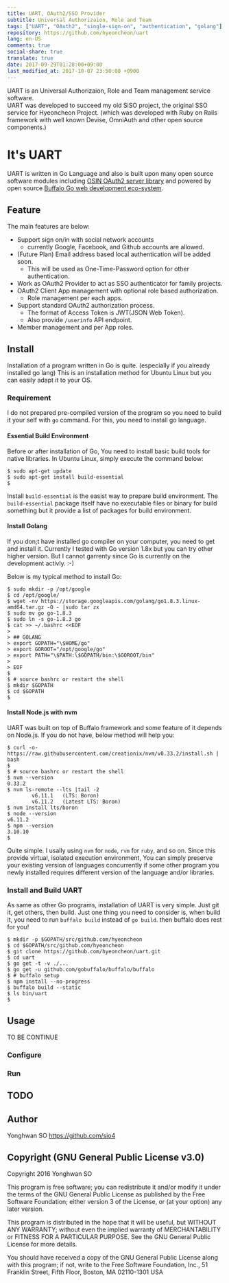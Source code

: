 ```yaml
---
title: UART, OAuth2/SSO Provider
subtitle: Universal Authorizaion, Role and Team
tags: ["UART", "OAuth2", "single-sign-on", "authentication", "golang"]
repository: https://github.com/hyeoncheon/uart
lang: en-US
comments: true
social-share: true
translate: true
date: 2017-09-29T01:28:00+09:00
last_modified_at: 2017-10-07 23:50:00 +0900
---
```

UART is an Universal Authorizaion, Role and Team management service software.  
UART was developed to succeed my old SiSO project, the original SSO service
for Hyeoncheon Project. (which was developed with Ruby on Rails framework
with well known Devise, OmniAuth and other open source components.)


# It's UART

UART is written in Go Language and also is built upon many open source
software modules including
[OSIN OAuth2 server library](https://github.com/RangelReale/osin)
and powered by open source
[Buffalo Go web development eco-system](https://github.com/gochigo/buffalo).

## Feature

The main features are below:

* Support sign on/in with social network accounts
  * currently Google, Facebook, and Github accounts are allowed.
* (Future Plan) Email address based local authentication will be added soon.
  * This will be used as One-Time-Password option for other authentication.
* Work as OAuth2 Provider to act as SSO authenticator for family projects.
* OAuth2 Client App management with optional role based authorization.
  * Role management per each apps.
* Support standard OAuth2 authorization process.
  * The format of Access Token is JWT(JSON Web Token).
  * Also provide `/userinfo` API endpoint.
* Member management and per App roles.

## Install

Installation of a program written in Go is quite. (especially if you already
installed go lang) This is an installation method for Ubuntu Linux but you
can easily adapt it to your OS.

### Requirement

I do not prepared pre-compiled version of the program so you need to build
it your self with `go` command. For this, you need to install go language.

#### Essential Build Environment

Before or after installation of Go, You need to install basic build tools
for native libraries. In Ubuntu Linux, simply execute the command below:

```console
$ sudo apt-get update
$ sudo apt-get install build-essential
$ 
```

Install `build-essential` is the easist way to prepare build environment.
The `build-essential` package itself have no executable files or binary for
build something but it provide a list of packages for build environment.

#### Install Golang

If you don;t have installed go compiler on your computer, you need to get
and install it. Currently I tested with Go version 1.8x but you can try
other higher version. But I cannot garrenty since Go is currently on the
development activly. :-)

Below is my typical method to install Go:

```console
$ sudo mkdir -p /opt/google
$ cd /opt/google/
$ wget -nv https://storage.googleapis.com/golang/go1.8.3.linux-amd64.tar.gz -O - |sudo tar zx
$ sudo mv go go-1.8.3
$ sudo ln -s go-1.8.3 go
$ cat >> ~/.bashrc <<EOF
> 
> ## GOLANG
> export GOPATH="\$HOME/go"
> export GOROOT="/opt/google/go"
> export PATH="\$PATH:\$GOPATH/bin:\$GOROOT/bin"
> 
> EOF
$ 
$ # source bashrc or restart the shell
$ mkdir $GOPATH
$ cd $GOPATH
$ 
```

#### Install Node.js with nvm

UART was built on top of Buffalo framework and some feature of it depends on
Node.js. If you do not have, below method will help you:

```console
$ curl -o- https://raw.githubusercontent.com/creationix/nvm/v0.33.2/install.sh | bash
$ 
$ # source bashrc or restart the shell
$ nvm --version
0.33.2
$ nvm ls-remote --lts |tail -2
        v6.11.1   (LTS: Boron)
        v6.11.2   (Latest LTS: Boron)
$ nvm install lts/boron
$ node --version
v6.11.2
$ npm --version
3.10.10
$ 
```

Quite simple. I usally using `nvm` for `node`, `rvm` for `ruby`, and so on.
Since this provide virtual, isolated execution environment, You can simply
preserve your existing version of languages concurrently if some other
program you newly installed requires different version of the language
and/or libraries.


### Install and Build UART

As same as other Go programs, installation of UART is very simple.
Just git it, get others, then build. Just one thing you need to
consider is, when build it, you need to run `buffalo build` instead of
`go build`. then buffalo does rest for you!

```console
$ mkdir -p $GOPATH/src/github.com/hyeoncheon
$ cd $GOPATH/src/github.com/hyeoncheon
$ git clone https://github.com/hyeoncheon/uart.git
$ cd uart
$ go get -t -v ./...
$ go get -u github.com/gobuffalo/buffalo/buffalo
$ # buffalo setup
$ npm install --no-progress
$ buffalo build --static
$ ls bin/uart
$ 
```

## Usage

TO BE CONTINUE

### Configure



### Run



## TODO



## Author

Yonghwan SO <https://github.com/sio4>

## Copyright (GNU General Public License v3.0)

Copyright 2016 Yonghwan SO

This program is free software; you can redistribute it and/or modify it under
the terms of the GNU General Public License as published by the Free Software
Foundation; either version 3 of the License, or (at your option) any later
version.

This program is distributed in the hope that it will be useful, but WITHOUT
ANY WARRANTY; without even the implied warranty of MERCHANTABILITY or FITNESS
FOR A PARTICULAR PURPOSE. See the GNU General Public License for more details.

You should have received a copy of the GNU General Public License along with
this program; if not, write to the Free Software Foundation, Inc., 51
Franklin Street, Fifth Floor, Boston, MA 02110-1301 USA

